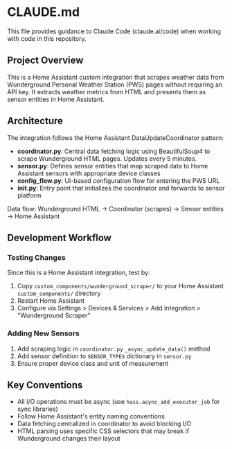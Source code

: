 # CLAUDE.md

This file provides guidance to Claude Code (claude.ai/code) when working with code in this repository.

## Project Overview

This is a Home Assistant custom integration that scrapes weather data from Wunderground Personal Weather Station (PWS) pages without requiring an API key. It extracts weather metrics from HTML and presents them as sensor entities in Home Assistant.

## Architecture

The integration follows the Home Assistant DataUpdateCoordinator pattern:

- **coordinator.py**: Central data fetching logic using BeautifulSoup4 to scrape Wunderground HTML pages. Updates every 5 minutes.
- **sensor.py**: Defines sensor entities that map scraped data to Home Assistant sensors with appropriate device classes
- **config_flow.py**: UI-based configuration flow for entering the PWS URL
- **__init__.py**: Entry point that initializes the coordinator and forwards to sensor platform

Data flow: Wunderground HTML → Coordinator (scrapes) → Sensor entities → Home Assistant

## Development Workflow

### Testing Changes
Since this is a Home Assistant integration, test by:
1. Copy `custom_components/wunderground_scraper/` to your Home Assistant `custom_components/` directory
2. Restart Home Assistant
3. Configure via Settings > Devices & Services > Add Integration > "Wunderground Scraper"

### Adding New Sensors
1. Add scraping logic in `coordinator.py` `_async_update_data()` method
2. Add sensor definition to `SENSOR_TYPES` dictionary in `sensor.py`
3. Ensure proper device class and unit of measurement

## Key Conventions

- All I/O operations must be async (use `hass.async_add_executor_job` for sync libraries)
- Follow Home Assistant's entity naming conventions
- Data fetching centralized in coordinator to avoid blocking I/O
- HTML parsing uses specific CSS selectors that may break if Wunderground changes their layout